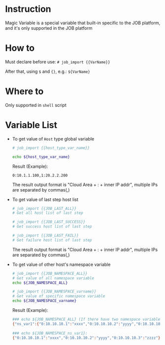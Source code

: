 # Instruction
Magic Variable is a special variable that built-in specific to the JOB platform, and it's only supported in the JOB platform

# How to

  Must declare before use: `# job_import {{VarName}}`

  After that, using `$` and `{}`, e.g.: `${VarName}`

# Where to

  Only supported in `shell` script

# Variable List

  - To get value of `Host` type global variable

    ```bash
    # job_import {{host_type_var_name}}
    
    echo ${host_type_var_name}
    ```

    Result (Example):

    ```
    0:10.1.1.100,1:20.2.2.200
    ```

    The result output format is "Cloud Area + : + inner IP addr", multiple IPs are separated by commas(,)

  - To get value of last step host list

    ```bash
    # job_import {{JOB_LAST_ALL}}
    # Get all host list of last step
    
    # job_import {{JOB_LAST_SUCCESS}}
    # Get success host list of last step
    
    # job_import {{JOB_LAST_FAIL}}
    # Get failure host list of last step
    ```

    The result output format is "Cloud Area + : + inner IP addr", multiple IPs are separated by commas(,)

  - To get value of other host's namespace variable
  
    ```bash
    # job_import {{JOB_NAMESPACE_ALL}}
    # Get value of all namespace variable
    echo ${JOB_NAMESPACE_ALL}
    
    # job_import {{JOB_NAMESPACE_varname}}
    # Get value of specific namespace variable
    echo ${JOB_NAMESPACE_varname}
    ```

    Result (Example):
  
    ```bash
    ### echo ${JOB_NAMESPACE_ALL} (If there have two namespace variables: ns_var1 and ns_var2):
    {"ns_var1":{"0:10.10.10.1":"xxxx","0:10.10.10.2":"yyyy","0:10.10.10.3":"zzzz"},"ns_var2":{"0:20.20.20.1":"aaaa","0:20.20.20.2":"bbbb","0:20.20.20.3":"cccc","0:20.20.20.4":"dddd"}}
      
    ### echo ${JOB_NAMESPACE_ns_var1}:
    {"0:10.10.10.1":"xxxx","0:10.10.10.2":"yyyy","0:10.10.10.3":"zzzz"}
    ```